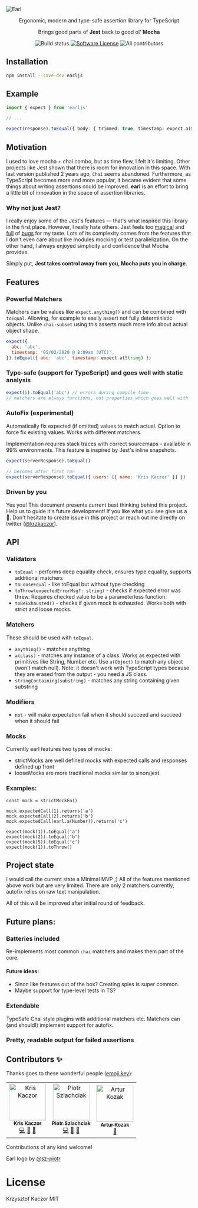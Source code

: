 ![Earl](https://raw.githubusercontent.com/krzkaczor/earl/master/docs/images/gh-cover.png)

<p align="center">
  <p align="center">Ergonomic, modern and type-safe assertion library for TypeScript</p>
  <p align="center">Brings good parts of <b>Jest</b> back to good ol' <b>Mocha</b></p>
  <p align="center">
    <img alt="Build status" src="https://github.com/krzkaczor/earl/workflows/Build%20and%20test/badge.svg">
    <a href="/package.json"><img alt="Software License" src="https://img.shields.io/badge/license-MIT-brightgreen.svg?style=flat-square"></a>
    <img alt="All contributors" src="https://img.shields.io/badge/all_contributors-3-orange.svg?style=flat-square">
  </p>
</p>

## Installation

```sh
npm install --save-dev earljs
```

## Example

```typescript
import { expect } from 'earljs'

// ...

expect(response).toEqual({ body: { trimmed: true, timestamp: expect.a(String) } })
```

## Motivation

I used to love mocha + chai combo, but as time flew, I felt it's limiting. Other projects like Jest shown that there is
room for innovation in this space. With last version published 2 years ago, `Chai` seems abandoned. Furthermore, as
TypeScript becomes more and more popular, it became evident that some things about writing assertions could be improved.
**earl** is an effort to bring a little bit of innovation in the space of assertion libraries.

### Why not just Jest?

I really enjoy some of the Jest's features — that's what inspired this library in the first place. However, I really
hate others. Jest feels too [magical](https://github.com/facebook/jest/issues/4414) and
[full](https://github.com/facebook/jest/issues/2441) of [bugs](https://github.com/facebook/jest/issues/8688) for my
taste. Lots of its complexity comes from the features that I don't even care about like modules mocking or test
parallelization. On the other hand, I always enjoyed simplicity and confidence that Mocha provides.

Simply put, **Jest takes control away from you, Mocha puts you in charge**.

## Features

### Powerful Matchers

Matchers can be values like `expect.anything()` and can be combined with `toEqual`. Allowing, for example to easily
assert not fully deterministic objects. Unlike `chai-subset` using this asserts much more info about actual object
shape.

```js
expect({
  abc: 'abc',
  timestamp: '05/02/2020 @ 8:09am (UTC)',
}).toEqual({ abc: 'abc', timestamp: expect.a(String) })
```

### Type-safe (support for TypeScript) and goes well with static analysis

```js
expect(5).toEqual('abc') // errors during compile time
// matchers are always functions, not properties which goes well with `no-unused-expressions` eslint rule
```

### AutoFix (experimental)

Automatically fix expected (if omitted) values to match actual. Option to force fix existing values. Works with
different matchers.

Implementation requires stack traces with correct sourcemaps - available in 99% environments. This feature is inspired
by Jest's inline snapshots.

```js
expect(serverResponse).toEqual()

// becomes after first run
expect(serverResponse).toEqual({ users: [{ name: 'Kris Kaczor' }] })
```

### Driven by you

Yes you! This document presents current best thinking behind this project. Help us to guide it's future development! If
you like what you see give us a 🌟. Don't hesitate to create issue in this project or reach out me directly on twitter
([@krzkaczor](https://twitter.com/krzkaczor)).

## API

### Validators

- `toEqual` - performs deep equality check, ensures type equality, supports additional matchers
- `toLooseEqual` - like toEqual but without type checking
- `toThrow(expectedErrorMsg?: string)` - checks if expected error was threw. Requires checked value to be a
  parameterless function.
- `toBeExhausted()` - checks if given mock is exhausted. Works both with strict and loose mocks.

### Matchers

These should be used with `toEqual`.

- `anything()` - matches anything
- `a(class)` - matches any instance of a class. Works as expected with primitives like String, Number etc. Use
  `a(Object)` to match any object (won't match null). Note: it doesn't work with TypeScript types because they are
  erased from the output - you need a JS class.
- `stringContaining(substring)` - matches any string containing given substring

### Modifiers

- `not` - will make expectation fail when it should succeed and succeed when it should fail

### Mocks

Currently earl features two types of mocks:

- strictMocks are well defined mocks with expected calls and responses defined up front
- looseMocks are more traditional mocks similar to sinon/jest. 

### Examples:

```
const mock = strictMockFn()

mock.expectedCall(1).returns('a')
mock.expectedCall(2).returns('b')
mock.expectedCall(earl.a(Number)).returns('c')

expect(mock(1)).toEqual('a')
expect(mock(2)).toEqual('b')
expect(mock(5)).toEqual('c')
expect(mock(1)).toThrow()
```

## Project state

I would call the current state a Minimal MVP ;) All of the features mentioned above work but are very limited. There are
only 2 matchers currently, autofix relies on raw text manipulation.

All of this will be improved after initial round of feedback.

## Future plans:

### Batteries included

Re-implements most common `chai` matchers and makes them part of the core.

#### Future ideas:

- Sinon like features out of the box? Creating spies is super common.
- Maybe support for type-level tests in TS?

### Extendable

TypeSafe Chai style plugins with additional matchers etc. Matchers can (and should!) implement support for autofix.

### Pretty, readable output for failed assertions

## Contributors ✨

Thanks goes to these wonderful people ([emoji key](https://allcontributors.org/docs/en/emoji-key)):

<!-- ALL-CONTRIBUTORS-LIST:START - Do not remove or modify this section -->
<!-- prettier-ignore -->
<table><tr><td align="center"><a href="https://twitter.com/krzkaczor"><img src="https://avatars2.githubusercontent.com/u/1814312?v=4" width="100px;" alt="Kris Kaczor"/><br /><sub><b>Kris Kaczor</b></sub></a><br /><a href="https://github.com/y/y/commits?author=krzkaczor" title="Code">💻</a> <a href="https://github.com/y/y/commits?author=krzkaczor" title="Documentation">📖</a> <a href="#ideas-krzkaczor" title="Ideas, Planning, & Feedback">🤔</a></td><td align="center"><a href="https://github.com/sz-piotr"><img src="https://avatars2.githubusercontent.com/u/17070569?v=4" width="100px;" alt="Piotr Szlachciak"/><br /><sub><b>Piotr Szlachciak</b></sub></a><br /><a href="https://github.com/y/y/commits?author=sz-piotr" title="Code">💻</a> <a href="#ideas-sz-piotr" title="Ideas, Planning, & Feedback">🤔</a> <a href="#design-sz-piotr" title="Design">🎨</a></td><td align="center"><a href="http://twitter.com/quezak2"><img src="https://avatars0.githubusercontent.com/u/666206?v=4" width="100px;" alt="Artur Kozak"/><br /><sub><b>Artur Kozak</b></sub></a><br /><a href="#ideas-quezak" title="Ideas, Planning, & Feedback">🤔</a></td></tr></table>

<!-- ALL-CONTRIBUTORS-LIST:END -->

Contributions of any kind welcome!

Earl logo by [@sz-piotr](https://github.com/sz-piotr)

# License

Krzysztof Kaczor MIT

